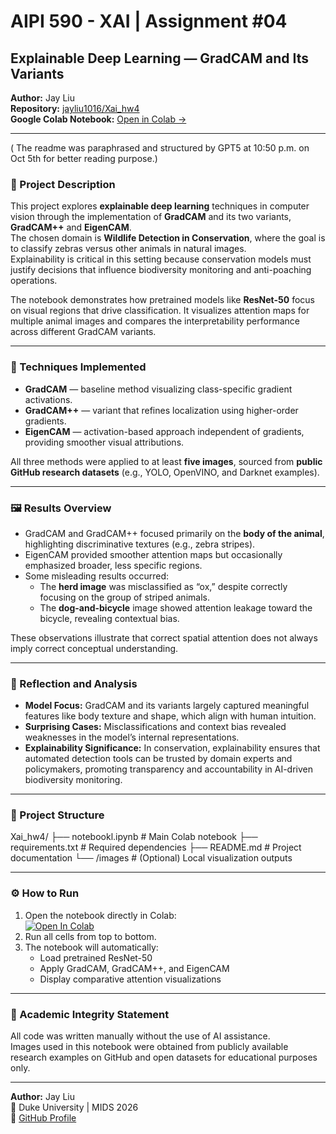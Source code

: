 # AIPI 590 - XAI | Assignment #04  
## Explainable Deep Learning — GradCAM and Its Variants  

**Author:** Jay Liu  
**Repository:** [jayliu1016/Xai_hw4](https://github.com/jayliu1016/Xai_hw4)  
**Google Colab Notebook:** [Open in Colab →](https://colab.research.google.com/github/jayliu1016/Xai_hw4/blob/main/notebook1.ipynb)

---
( The readme was paraphrased and structured by GPT5 at 10:50 p.m. on Oct 5th for better reading purpose.)

### 📘 Project Description  
This project explores **explainable deep learning** techniques in computer vision through the implementation of **GradCAM** and its two variants, **GradCAM++** and **EigenCAM**.  
The chosen domain is **Wildlife Detection in Conservation**, where the goal is to classify zebras versus other animals in natural images.  
Explainability is critical in this setting because conservation models must justify decisions that influence biodiversity monitoring and anti-poaching operations.

The notebook demonstrates how pretrained models like **ResNet-50** focus on visual regions that drive classification. It visualizes attention maps for multiple animal images and compares the interpretability performance across different GradCAM variants.

---

### 🧩 Techniques Implemented
- **GradCAM** — baseline method visualizing class-specific gradient activations.  
- **GradCAM++** — variant that refines localization using higher-order gradients.  
- **EigenCAM** — activation-based approach independent of gradients, providing smoother visual attributions.  

All three methods were applied to at least **five images**, sourced from **public GitHub research datasets** (e.g., YOLO, OpenVINO, and Darknet examples).

---

### 🖼️ Results Overview
- GradCAM and GradCAM++ focused primarily on the **body of the animal**, highlighting discriminative textures (e.g., zebra stripes).  
- EigenCAM provided smoother attention maps but occasionally emphasized broader, less specific regions.  
- Some misleading results occurred:
  - The **herd image** was misclassified as “ox,” despite correctly focusing on the group of striped animals.  
  - The **dog-and-bicycle** image showed attention leakage toward the bicycle, revealing contextual bias.  

These observations illustrate that correct spatial attention does not always imply correct conceptual understanding.

---

### 🧠 Reflection and Analysis
- **Model Focus:** GradCAM and its variants largely captured meaningful features like body texture and shape, which align with human intuition.  
- **Surprising Cases:** Misclassifications and context bias revealed weaknesses in the model’s internal representations.  
- **Explainability Significance:** In conservation, explainability ensures that automated detection tools can be trusted by domain experts and policymakers, promoting transparency and accountability in AI-driven biodiversity monitoring.

---

### 🧱 Project Structure
Xai_hw4/
├── notebookl.ipynb # Main Colab notebook
├── requirements.txt # Required dependencies
├── README.md # Project documentation
└── /images # (Optional) Local visualization outputs

---

### ⚙️ How to Run
1. Open the notebook directly in Colab:  
   [![Open In Colab](https://colab.research.google.com/assets/colab-badge.svg)](https://colab.research.google.com/github/jayliu1016/Xai_hw4/blob/main/model.ipynb)
2. Run all cells from top to bottom.  
3. The notebook will automatically:
   - Load pretrained ResNet-50  
   - Apply GradCAM, GradCAM++, and EigenCAM  
   - Display comparative attention visualizations  

---

### 📄 Academic Integrity Statement
All code was written manually without the use of AI assistance.  
Images used in this notebook were obtained from publicly available research examples on GitHub and open datasets for educational purposes only.

---

**Author:** Jay Liu  
📍 Duke University | MIDS 2026  
📧 [GitHub Profile](https://github.com/jayliu1016)

